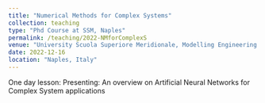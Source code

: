 ```yaml
---
title: "Numerical Methods for Complex Systems"
collection: teaching
type: "Phd Course at SSM, Naples"
permalink: /teaching/2022-NMforComplexS
venue: "University Scuola Superiore Meridionale, Modelling Engineering Risk and Complexity"
date: 2022-12-16
location: "Naples, Italy"
---
```


One day lesson:
Presenting: An overview on Artificial Neural Networks for Complex System applications
